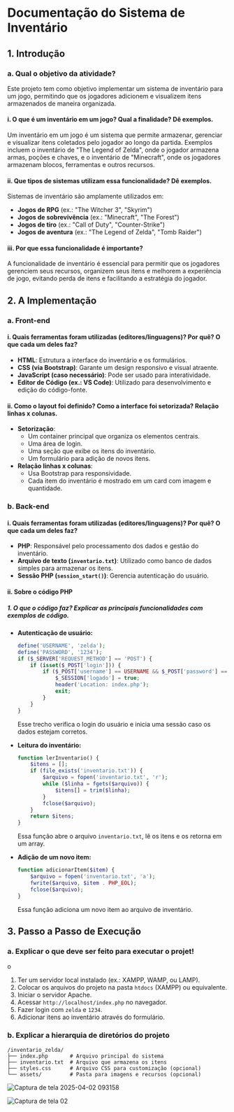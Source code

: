 # Documentação do Sistema de Inventário

## 1. Introdução

### a. Qual o objetivo da atividade?
Este projeto tem como objetivo implementar um sistema de inventário para um jogo, permitindo que os jogadores adicionem e visualizem itens armazenados de maneira organizada.

#### i. O que é um inventário em um jogo? Qual a finalidade? Dê exemplos.
Um inventário em um jogo é um sistema que permite armazenar, gerenciar e visualizar itens coletados pelo jogador ao longo da partida. Exemplos incluem o inventário de "The Legend of Zelda", onde o jogador armazena armas, poções e chaves, e o inventário de "Minecraft", onde os jogadores armazenam blocos, ferramentas e outros recursos.

#### ii. Que tipos de sistemas utilizam essa funcionalidade? Dê exemplos.
Sistemas de inventário são amplamente utilizados em:
- **Jogos de RPG** (ex.: "The Witcher 3", "Skyrim")
- **Jogos de sobrevivência** (ex.: "Minecraft", "The Forest")
- **Jogos de tiro** (ex.: "Call of Duty", "Counter-Strike")
- **Jogos de aventura** (ex.: "The Legend of Zelda", "Tomb Raider")

#### iii. Por que essa funcionalidade é importante?
A funcionalidade de inventário é essencial para permitir que os jogadores gerenciem seus recursos, organizem seus itens e melhorem a experiência de jogo, evitando perda de itens e facilitando a estratégia do jogador.

## 2. A Implementação

### a. Front-end

#### i. Quais ferramentas foram utilizadas (editores/linguagens)? Por quê? O que cada um deles faz?
- **HTML**: Estrutura a interface do inventário e os formulários.
- **CSS (via Bootstrap)**: Garante um design responsivo e visual atraente.
- **JavaScript (caso necessário)**: Pode ser usado para interatividade.
- **Editor de Código (ex.: VS Code)**: Utilizado para desenvolvimento e edição do código-fonte.

#### ii. Como o layout foi definido? Como a interface foi setorizada? Relação linhas x colunas.
- **Setorização**:
  - Um container principal que organiza os elementos centrais.
  - Uma área de login.
  - Uma seção que exibe os itens do inventário.
  - Um formulário para adição de novos itens.
- **Relação linhas x colunas**:
  - Usa Bootstrap para responsividade.
  - Cada item do inventário é mostrado em um card com imagem e quantidade.

### b. Back-end

#### i. Quais ferramentas foram utilizadas (editores/linguagens)? Por quê? O que cada um deles faz?
- **PHP**: Responsável pelo processamento dos dados e gestão do inventário.
- **Arquivo de texto (`inventario.txt`)**: Utilizado como banco de dados simples para armazenar os itens.
- **Sessão PHP (`session_start()`)**: Gerencia autenticação do usuário.

#### ii. Sobre o código PHP

##### 1. O que o código faz? Explicar as principais funcionalidades com exemplos de código.

- **Autenticação de usuário:**
  ```php
  define('USERNAME', 'zelda');
  define('PASSWORD', '1234');
  if ($_SERVER['REQUEST_METHOD'] == 'POST') {
      if (isset($_POST['login'])) {
          if ($_POST['username'] == USERNAME && $_POST['password'] == PASSWORD) {
              $_SESSION['logado'] = true;
              header('Location: index.php');
              exit;
          }
      }
  }
  ```
  Esse trecho verifica o login do usuário e inicia uma sessão caso os dados estejam corretos.

- **Leitura do inventário:**
  ```php
  function lerInventario() {
      $itens = [];
      if (file_exists('inventario.txt')) {
          $arquivo = fopen('inventario.txt', 'r');
          while ($linha = fgets($arquivo)) {
              $itens[] = trim($linha);
          }
          fclose($arquivo);
      }
      return $itens;
  }
  ```
  Essa função abre o arquivo `inventario.txt`, lê os itens e os retorna em um array.

- **Adição de um novo item:**
  ```php
  function adicionarItem($item) {
      $arquivo = fopen('inventario.txt', 'a');
      fwrite($arquivo, $item . PHP_EOL);
      fclose($arquivo);
  }
  ```
  Essa função adiciona um novo item ao arquivo de inventário.

## 3. Passo a Passo de Execução

### a. Explicar o que deve ser feito para executar o projet!
o
1. Ter um servidor local instalado (ex.: XAMPP, WAMP, ou LAMP).
2. Colocar os arquivos do projeto na pasta `htdocs` (XAMPP) ou equivalente.
3. Iniciar o servidor Apache.
4. Acessar `http://localhost/index.php` no navegador.
5. Fazer login com `zelda` e `1234`.
6. Adicionar itens ao inventário através do formulário.

### b. Explicar a hierarquia de diretórios do projeto
```
/inventario_zelda/
├── index.php       # Arquivo principal do sistema
├── inventario.txt  # Arquivo que armazena os itens
├── styles.css      # Arquivo CSS para customização (opcional)
└── assets/         # Pasta para imagens e recursos (opcional)
```

![Captura de tela 2025-04-02 093158](https://github.com/user-attachments/assets/0128fd32-c211-443d-b39f-6c23fa99d6c4)



![Captura de tela 02](https://github.com/user-attachments/assets/bcd3be4f-277d-44de-9b9a-8ba01fe4e8ba)
